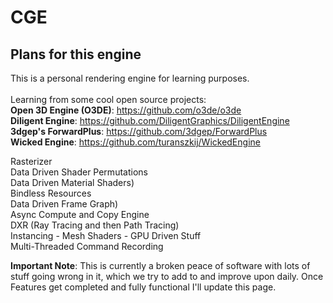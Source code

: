 # CGE

## Plans for this engine

This is a personal rendering engine for learning purposes.<br><br>
Learning from some cool open source projects:<br>
**Open 3D Engine (O3DE)**: https://github.com/o3de/o3de<br>
**Diligent Engine**: https://github.com/DiligentGraphics/DiligentEngine<br>
**3dgep's ForwardPlus**: https://github.com/3dgep/ForwardPlus<br>
**Wicked Engine**: https://github.com/turanszkij/WickedEngine<br>

Rasterizer<br>
Data Driven Shader Permutations<br>
Data Driven Material Shaders)<br>
Bindless Resources<br>
Data Driven Frame Graph)<br>
Async Compute and Copy Engine<br>
DXR (Ray Tracing and then Path Tracing)<br>
Instancing - Mesh Shaders - GPU Driven Stuff<br>
Multi-Threaded Command Recording<br>

**Important Note**: This is currently a broken peace of software with lots of stuff going wrong in it, which we try to add to and improve upon daily.
Once Features get completed and fully functional I'll update this page.
